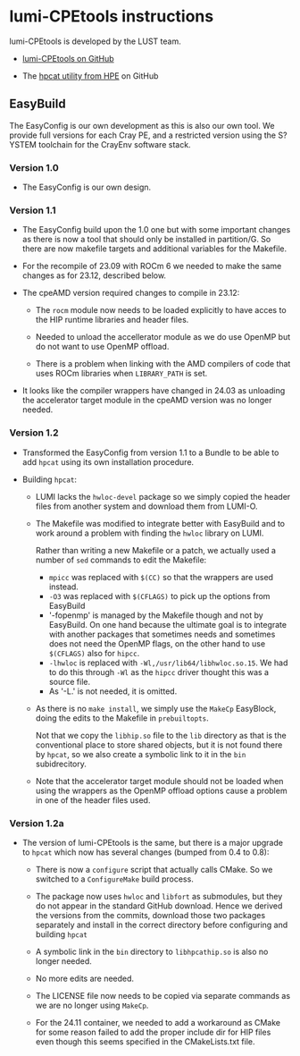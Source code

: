 # lumi-CPEtools instructions

lumi-CPEtools is developed by the LUST team.

-   [lumi-CPEtools on GitHub](https://github.com/Lumi-supercomputer/lumi-CPEtools)

-   The [hpcat utility from HPE](https://github.com/HewlettPackard/hpcat) on GitHub


## EasyBuild

The EasyConfig is our own development as this is also our own tool. We provide full
versions for each Cray PE, and a restricted version using the S?YSTEM toolchain
for the CrayEnv software stack.


### Version 1.0

-   The EasyConfig is our own design.
    
    
### Version 1.1

-   The EasyConfig build upon the 1.0 one but with some important changes as there
    is now a tool that should only be installed in partition/G. So there are now
    makefile targets and additional variables for the Makefile.

-   For the recompile of 23.09 with ROCm 6 we needed to make the same changes
    as for 23.12, described below.

-   The cpeAMD version required changes to compile in 23.12:

    -   The `rocm` module now needs to be loaded explicitly to have acces to the
        HIP runtime libraries and header files.
        
    -   Needed to unload the accellerator module as we do use OpenMP but do not want
        to use OpenMP offload.
        
    -   There is a problem when linking with the AMD compilers of code that uses ROCm
        libraries when `LIBRARY_PATH` is set.

-   It looks like the compiler wrappers have changed in 24.03 as unloading the accelerator
    target module in the cpeAMD version was no longer needed.

    
### Version 1.2

-   Transformed the EasyConfig from version 1.1 to a Bundle to be able to add `hpcat` 
    using its own installation procedure.
    
-   Building `hpcat`: 

    -   LUMI lacks the `hwloc-devel` package so we simply copied the header files from another system
        and download them from LUMI-O.

    -   The Makefile was modified to integrate better with EasyBuild and to work around a problem with
        finding the `hwloc` library on LUMI. 

        Rather than writing a new Makefile or a patch, we actually used a number of `sed` commands to edit
        the Makefile:

        -   `mpicc` was replaced with `$(CC)` so that the wrappers are used instead.
        -   `-O3` was replaced with `$(CFLAGS)` to pick up the options from EasyBuild
        -   '-fopenmp' is managed by the Makefile though and not by EasyBuild. On one hand because the
            ultimate goal is to integrate with another packages that sometimes needs and sometimes does not
            need the OpenMP flags, on the other hand to use `$(CFLAGS)` also for `hipcc`.
        -   `-lhwloc` is replaced with `-Wl,/usr/lib64/libhwloc.so.15`. We had to do this through `-Wl` as
            the `hipcc` driver thought this was a source file.
        -   As '-L.' is not needed, it is omitted.

    -   As there is no `make install`, we simply use the `MakeCp` EasyBlock, doing the edits to the Makefile in
        `prebuiltopts`.
        
        Not that we copy the `libhip.so` file to the `lib` directory as that is the conventional 
        place to store shared objects, but it is not found there by `hpcat`, so we also create a
        symbolic link to it in the `bin` subidrecitory.

    -   Note that the accelerator target module should not be loaded when using the wrappers as the OpenMP offload
        options cause a problem in one of the header files used.


### Version 1.2a

-   The version of lumi-CPEtools is the same, but there is a major upgrade to `hpcat` which now has several
    changes (bumped from 0.4 to 0.8):
    
    -   There is now a `configure` script that actually calls CMake. So we switched to a `ConfigureMake`
        build process.
    
    -   The package now uses `hwloc` and `libfort` as submodules, but they do not appear 
        in the standard GitHub download. Hence we derived the versions from the commits, download those
        two packages separately and install in the correct directory before configuring 
        and building `hpcat`
        
    -   A symbolic link in the `bin` directory to `libhpcathip.so` is also no longer needed.
        
    -   No more edits are needed.
    
    -   The LICENSE file now needs to be copied via separate commands as we are no longer using `MakeCp`.
    
    -   For the 24.11 container, we needed to add a workaround as CMake for some reason failed to 
        add the proper include dir for HIP files even though this seems specified in the CMakeLists.txt
        file.
